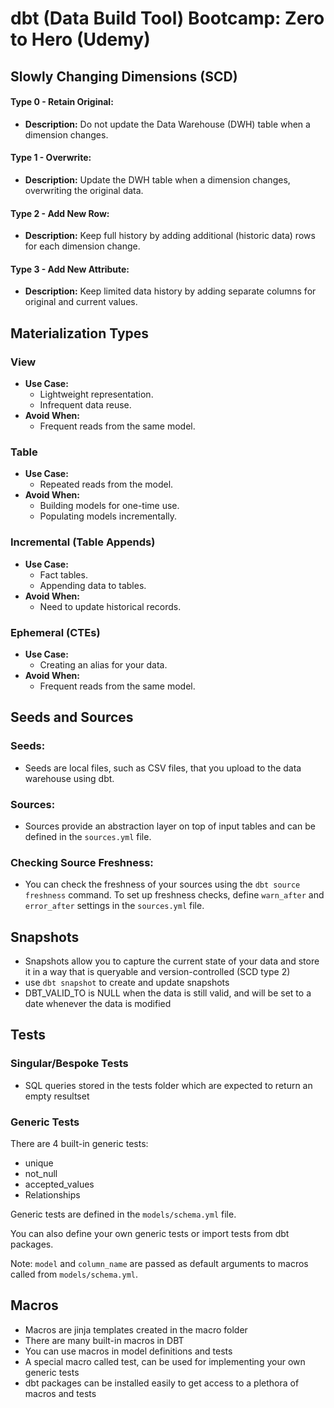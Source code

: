 # dbt (Data Build Tool) Bootcamp: Zero to Hero (Udemy)

## Slowly Changing Dimensions (SCD)

#### Type 0 - Retain Original:
- **Description:** Do not update the Data Warehouse (DWH) table when a dimension changes.

#### Type 1 - Overwrite:
- **Description:** Update the DWH table when a dimension changes, overwriting the original data.

#### Type 2 - Add New Row:
- **Description:** Keep full history by adding additional (historic data) rows for each dimension change.

#### Type 3 - Add New Attribute:
- **Description:** Keep limited data history by adding separate columns for original and current values.

## Materialization Types

### View
- **Use Case:**
  - Lightweight representation.
  - Infrequent data reuse.
- **Avoid When:**
  - Frequent reads from the same model.

### Table
- **Use Case:**
  - Repeated reads from the model.
- **Avoid When:**
  - Building models for one-time use.
  - Populating models incrementally.

### Incremental (Table Appends)
- **Use Case:**
  - Fact tables.
  - Appending data to tables.
- **Avoid When:**
  - Need to update historical records.

### Ephemeral (CTEs)
- **Use Case:**
  - Creating an alias for your data.
- **Avoid When:**
  - Frequent reads from the same model.

## Seeds and Sources

### Seeds:
- Seeds are local files, such as CSV files, that you upload to the data warehouse using dbt.

### Sources:
- Sources provide an abstraction layer on top of input tables and can be defined in the `sources.yml` file.

### Checking Source Freshness:
- You can check the freshness of your sources using the `dbt source freshness` command. To set up freshness checks, define `warn_after` and `error_after` settings in the `sources.yml` file.
 
## Snapshots
- Snapshots allow you to capture the current state of your data and store it in a way that is queryable and version-controlled (SCD type 2)
- use `dbt snapshot` to create and update snapshots
- DBT_VALID_TO is NULL when the data is still valid, and will be set to a date whenever the data is modified

## Tests

### Singular/Bespoke Tests
- SQL queries stored in the tests folder which are expected to return an empty resultset

### Generic Tests

There are 4 built-in generic tests:

- unique
- not_null
- accepted_values
- Relationships

Generic tests are defined in the `models/schema.yml` file.

You can also define your own generic tests or import tests from dbt packages. 

Note: `model` and `column_name` are passed as default arguments to macros called from `models/schema.yml`.

## Macros

- Macros are jinja templates created in the macro folder
- There are many built-in macros in DBT
- You can use macros in model definitions and tests
- A special macro called test, can be used for implementing your own generic tests
- dbt packages can be installed easily to get access to a plethora of macros and tests

